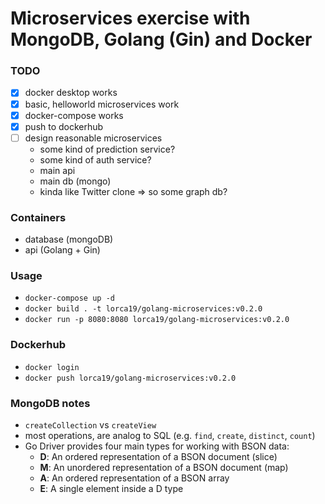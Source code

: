 # Microservices exercise with MongoDB, Golang (Gin) and Docker

### TODO
- [x] docker desktop works
- [x] basic, helloworld microservices work
- [x] docker-compose works
- [x] push to dockerhub
- [ ] design reasonable microservices
    - some kind of prediction service?
    - some kind of auth service?
    - main api
    - main db (mongo)
    - kinda like Twitter clone => so some graph db?

### Containers
* database (mongoDB)
* api (Golang + Gin)

### Usage
* `docker-compose up -d`
* `docker build . -t lorca19/golang-microservices:v0.2.0`
* `docker run -p 8080:8080 lorca19/golang-microservices:v0.2.0`

### Dockerhub 
* `docker login`
* `docker push lorca19/golang-microservices:v0.2.0`

### MongoDB notes
* `createCollection` vs `createView`
* most operations, are analog to SQL (e.g. `find`, `create`, `distinct`, `count`)
* Go Driver provides four main types for working with BSON data:
    - **D**: An ordered representation of a BSON document (slice)
    - **M**: An unordered representation of a BSON document (map)
    - **A**: An ordered representation of a BSON array
    - **E**: A single element inside a D type
    